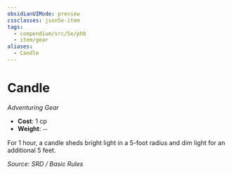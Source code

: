 ```yaml
---
obsidianUIMode: preview
cssclasses: json5e-item
tags:
  - compendium/src/5e/phb
  - item/gear
aliases:
  - Candle
---
```

# Candle
*Adventuring Gear*  

- **Cost**: 1 cp
- **Weight**: ⏤

For 1 hour, a candle sheds bright light in a 5-foot radius and dim light for an additional 5 feet.

*Source: SRD / Basic Rules*